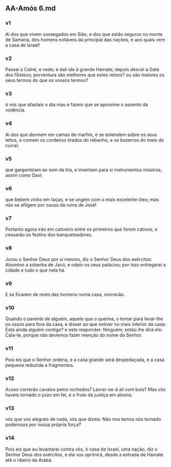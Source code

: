 ## AA-Amós 6.md
### v1
 Ai dos que vivem sossegados em Sião, e dos que estão seguros no monte de Samária, dos homens notáveis da principal das nações, e aos quais vem a casa de Israel!
### v2
 Passai a Calné, e vede; e dali ide à grande Hamate; depois descei a Gate dos filisteus; porventura são melhores que estes reinos? ou são maiores os seus termos do que os vossos termos?
### v3
 ó vós que afastais o dia mau e fazeis que se aproxime o assento da violência.
### v4
 Ai dos que dormem em camas de marfim, e se estendem sobre os seus leitos, e comem os cordeiros tirados do rebanho, e os bezerros do meio do curral;
### v5
 que garganteiam ao som da lira, e inventam para si instrumentos músicos, assim como Davi;
### v6
 que bebem vinho em taças, e se ungem com o mais excelente óleo; mas não se afligem por causa da ruína de José!
### v7
 Portanto agora irão em cativeiro entre os primeiros que forem cativos; e cessarão os festins dos banqueteadores.
### v8
 Jurou o Senhor Deus por si mesmo, diz o Senhor Deus dos exércitos: Abomino a soberba de Jacó, e odeio os seus palácios; por isso entregarei a cidade e tudo o que nela há.
### v9
 E se ficarem de resto dez homens numa casa, morrerão.
### v10
 Quando o parente de alguém, aquele que o queima, o tomar para levar-lhe os ossos para fora da casa, e disser ao que estiver no mais interior da casa: Está ainda alguém contigo? e este responder: Ninguém; então lhe dirá ele: Cala-te, porque não devemos fazer menção do nome do Senhor.
### v11
 Pois eis que o Senhor ordena, e a casa grande será despedaçada, e a casa pequena reduzida a fragmentos.
### v12
 Acaso correrão cavalos pelos rochedos? Lavrar-se-á ali com bois? Mas vós haveis tornado o juízo em fel, e o fruto da justiça em alosna;
### v13
 vós que vos alegrais de nada, vós que dizeis: Não nos temos nós tornado poderosos por nossa própria força?
### v14
 Pois eis que eu levantarei contra vós, ó casa de Israel, uma nação, diz o Senhor Deus dos exércitos, e ela vos oprimirá, desde a entrada de Hamate até o ribeiro da Arabá.
